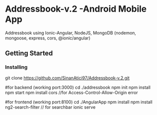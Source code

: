 # Addressbook-v.2 -Android Mobile App
 Addressbook using Ionic-Angular, NodeJS, MongoDB (nodemon, mongoose, express, cors, @ionic/angular)
 


## Getting Started

### Installing

git clone https://github.com/SinanAtici97/Addressbook-v.2.git

#for backend (working port:3000)
cd ./addressbook
npm init
npm install
npm start
npm install cors //for Access-Control-Allow-Origin error



#for frontend (working port:8100)
cd ./AngularApp
npm install
npm install ng2-search-filter // for searchbar
ionic serve
